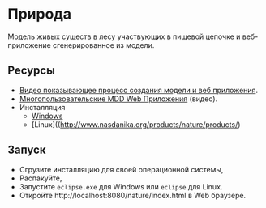 # Природа

Модель живых существ в лесу участвующих в пищевой цепочке и веб-приложение сгенерированное 
из модели.

## Ресурсы

* [Видео показывающее процесс создания модели и веб приложения](https://youtu.be/nYIscAuDoCI). 
* [Многопользовательские MDD Web Приложения](https://youtu.be/todo) (видео).
* Инсталляция
    * [Windows](http://www.nasdanika.org/products/nature/products/)
    * [Linux]((http://www.nasdanika.org/products/nature/products/)
    
## Запуск

* Сгрузите инсталляцию для своей операционной системы, 
* Распакуйте, 
* Запустите ``eclipse.exe`` для Windows или ``eclipse`` для Linux.
* Откройте http://localhost:8080/nature/index.html в Web браузере.      

